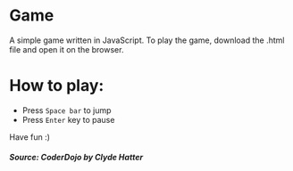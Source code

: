 # Game
A simple game written in JavaScript.
To play the game, download the .html file and open it on the browser.

# How to play:
* Press `Space bar` to jump
* Press `Enter` key to pause

Have fun :)

##### Source: CoderDojo by Clyde Hatter
